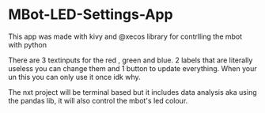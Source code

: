 # MBot-LED-Settings-App
This app was made with kivy and @xecos library for contrlling the mbot with python

There are 3 textinputs for the red , green and blue. 2 labels that are literally useless you can change them and 1 button to update everything.
When your un this you can only use it once idk why.

The nxt project will be terminal based but it includes data analysis aka using the pandas lib, it will also control the mbot's led colour.

